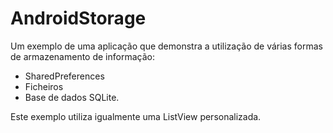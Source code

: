 # AndroidStorage
Um exemplo de uma aplicação que demonstra a utilização de várias formas de armazenamento de informação:

* SharedPreferences
* Ficheiros
* Base de dados SQLite.

Este exemplo utiliza igualmente uma ListView personalizada.